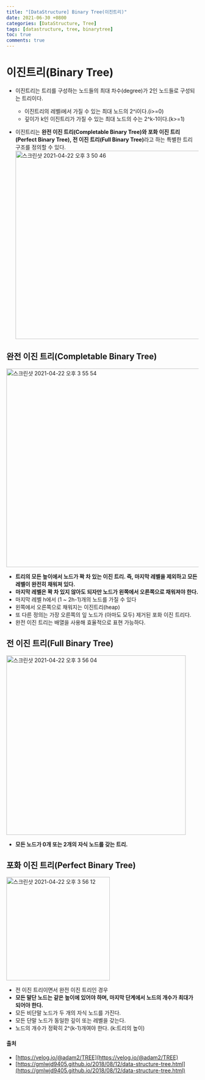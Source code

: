 ```yaml
---
title: "[DataStructure] Binary Tree(이진트리)"
date: 2021-06-30 +0800
categories: [DataStructure, Tree]
tags: [datastructure, tree, binarytree]
toc: true
comments: true
---
```


# 이진트리(Binary Tree)
- 이진트리는 트리를 구성하는 노드들의 최대 차수(degree)가 2인 노드들로 구성되는 트리이다.
    - 이진트리의 레벨i에서 가질 수 있는 최대 노드의 2^i이다.(i>=0)
    - 깊이가 k인 이진트리가 가질 수 있는 최대 노드의 수는 2^k-1이다.(k>=1)

- 이진트리는 <b>완전 이진 트리(Completable Binary Tree)와 포화 이진 트리(Perfect Binary Tree), 전 이진 트리(Full Binary Tree)</b>라고 하는 특별한 트리 구조를 정의할 수 있다.<br>
<img width="493" alt="스크린샷 2021-04-22 오후 3 50 46" src="https://user-images.githubusercontent.com/44339530/115668804-82c5a900-a382-11eb-9b47-1ed7a8901b74.png"><br>

## 완전 이진 트리(Completable Binary Tree)
<img width="520" alt="스크린샷 2021-04-22 오후 3 55 54" src="https://user-images.githubusercontent.com/44339530/115669440-39298e00-a383-11eb-81ba-f0931297788c.png"><br>

- <b>트리의 모든 높이에서 노드가 꽉 차 있는 이진 트리. 즉, 마지막 레벨을 제외하고 모든 레벨이 완전히 채워져 있다.</b>
- <b>마지막 레벨은 꽉 차 있지 않아도 되자만 노드가 왼쪽에서 오른쪽으로 채워져야 한다.</b>
- 마지막 레벨 h에서 (1 ~ 2h-1)개의 노드를 가질 수 있다
- 왼쪽에서 오른쪽으로 채워지는 이진트리(heap)
- 또 다른 정의는 가장 오른쪽의 잎 노드가 (아마도 모두) 제거된 포화 이진 트리다.
- 완전 이진 트리는 배열을 사용해 효율적으로 표현 가능하다.

## 전 이진 트리(Full Binary Tree)
<img width="470" alt="스크린샷 2021-04-22 오후 3 56 04" src="https://user-images.githubusercontent.com/44339530/115669462-3fb80580-a383-11eb-9184-dc24782aaa55.png"><br>

- <b>모든 노드가 0개 또는 2개의 자식 노드를 갖는 트리.</b>

## 포화 이진 트리(Perfect Binary Tree)
<img width="271" alt="스크린샷 2021-04-22 오후 3 56 12" src="https://user-images.githubusercontent.com/44339530/115669480-43e42300-a383-11eb-9403-84dab5ad1310.png"><br>

- 전 이진 트리이면서 완전 이진 트리인 경우
- <b>모든 말단 노드는 같은 높이에 있어야 하며, 마지막 단계에서 노드의 개수가 최대가 되어야 한다.</b>
- 모든 비단말 노드가 두 개의 자식 노드를 가진다.
- 모든 단말 노드가 동일한 깊이 또는 레벨을 갖는다.
- 노드의 개수가 정확히 2^(k-1)개여야 한다. (k:트리의 높이)

#### 출처
- [https://velog.io/@adam2/TREE](https://velog.io/@adam2/TREE)
- [https://gmlwjd9405.github.io/2018/08/12/data-structure-tree.html](https://gmlwjd9405.github.io/2018/08/12/data-structure-tree.html)